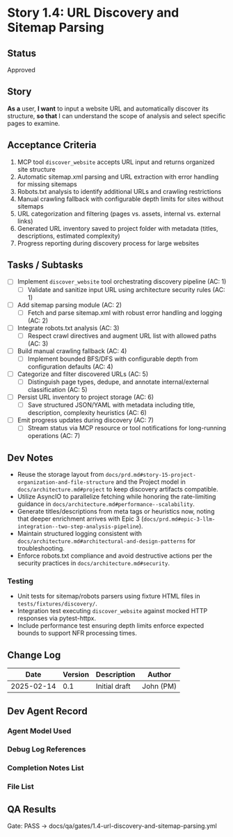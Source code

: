 # Story 1.4: URL Discovery and Sitemap Parsing

## Status
Approved

## Story
**As a** user,
**I want** to input a website URL and automatically discover its structure,
**so that** I can understand the scope of analysis and select specific pages to examine.

## Acceptance Criteria
1. MCP tool `discover_website` accepts URL input and returns organized site structure
2. Automatic sitemap.xml parsing and URL extraction with error handling for missing sitemaps
3. Robots.txt analysis to identify additional URLs and crawling restrictions
4. Manual crawling fallback with configurable depth limits for sites without sitemaps
5. URL categorization and filtering (pages vs. assets, internal vs. external links)
6. Generated URL inventory saved to project folder with metadata (titles, descriptions, estimated complexity)
7. Progress reporting during discovery process for large websites

## Tasks / Subtasks
- [ ] Implement `discover_website` tool orchestrating discovery pipeline (AC: 1)
  - [ ] Validate and sanitize input URL using architecture security rules (AC: 1)
- [ ] Add sitemap parsing module (AC: 2)
  - [ ] Fetch and parse sitemap.xml with robust error handling and logging (AC: 2)
- [ ] Integrate robots.txt analysis (AC: 3)
  - [ ] Respect crawl directives and augment URL list with allowed paths (AC: 3)
- [ ] Build manual crawling fallback (AC: 4)
  - [ ] Implement bounded BFS/DFS with configurable depth from configuration defaults (AC: 4)
- [ ] Categorize and filter discovered URLs (AC: 5)
  - [ ] Distinguish page types, dedupe, and annotate internal/external classification (AC: 5)
- [ ] Persist URL inventory to project storage (AC: 6)
  - [ ] Save structured JSON/YAML with metadata including title, description, complexity heuristics (AC: 6)
- [ ] Emit progress updates during discovery (AC: 7)
  - [ ] Stream status via MCP resource or tool notifications for long-running operations (AC: 7)

## Dev Notes
- Reuse the storage layout from `docs/prd.md#story-15-project-organization-and-file-structure` and the Project model in `docs/architecture.md#project` to keep discovery artifacts compatible.
- Utilize AsyncIO to parallelize fetching while honoring the rate-limiting guidance in `docs/architecture.md#performance--scalability`.
- Generate titles/descriptions from meta tags or heuristics now, noting that deeper enrichment arrives with Epic 3 (`docs/prd.md#epic-3-llm-integration--two-step-analysis-pipeline`).
- Maintain structured logging consistent with `docs/architecture.md#architectural-and-design-patterns` for troubleshooting.
- Enforce robots.txt compliance and avoid destructive actions per the security practices in `docs/architecture.md#security`.

### Testing
- Unit tests for sitemap/robots parsers using fixture HTML files in `tests/fixtures/discovery/`.
- Integration test executing `discover_website` against mocked HTTP responses via pytest-httpx.
- Include performance test ensuring depth limits enforce expected bounds to support NFR processing times.

## Change Log
| Date | Version | Description | Author |
|------|---------|-------------|--------|
| 2025-02-14 | 0.1 | Initial draft | John (PM) |

## Dev Agent Record

### Agent Model Used

### Debug Log References

### Completion Notes List

### File List

## QA Results

Gate: PASS → docs/qa/gates/1.4-url-discovery-and-sitemap-parsing.yml
